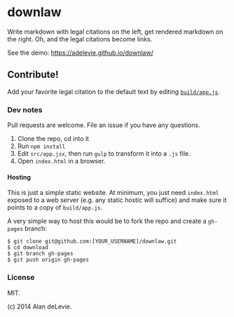 # downlaw

Write markdown with legal citations on the left, get rendered markdown on the right. Oh, and the legal citations become links.

See the demo: https://adelevie.github.io/downlaw/

## Contribute!

Add your favorite legal citation to the default text by editing [`build/app.js`](https://github.com/adelevie/downlaw/blob/master/build/app.js#L104).

### Dev notes

Pull requests are welcome. File an issue if you have any questions.

1. Clone the repo, cd into it
2. Run `npm install`
3. Edit `src/app.jsx`, then run `gulp` to transform it into a `.js` file.
4. Open `index.html` in a browser.

#### Hosting

This is just a simple static website. At minimum, you just need `index.html` exposed to a web server (e.g. any static hostic will suffice) and make sure it points to a copy of `build/app.js`.

A very simple way to host this would be to fork the repo and create a `gh-pages` branch:

```
$ git clone git@github.com:[YOUR_USERNAME]/downlaw.git
$ cd download
$ git branch gh-pages
$ git push origin gh-pages
```

### License

MIT.

(c) 2014 Alan deLevie.